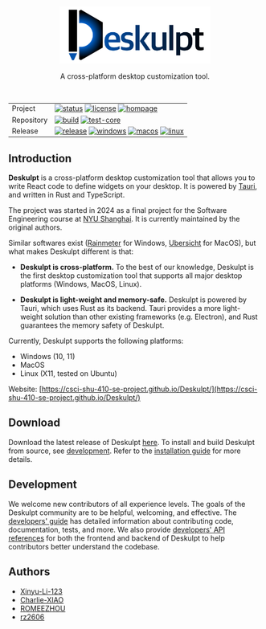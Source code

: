<div align="center">

<img id="deskulpt-logo" alt="Deskulpt" src="https://github.com/CSCI-SHU-410-SE-Project/Deskulpt/raw/main/src/public/deskulpt-wide.svg" width="300px" />

A cross-platform desktop customization tool.

<br />

|            |                                                                                                                                                                                                                                                                                                                                                                                                                                                                                                                                                                                                                                                                      |
| ---------- | -------------------------------------------------------------------------------------------------------------------------------------------------------------------------------------------------------------------------------------------------------------------------------------------------------------------------------------------------------------------------------------------------------------------------------------------------------------------------------------------------------------------------------------------------------------------------------------------------------------------------------------------------------------------- |
| Project    | [![status](https://img.shields.io/badge/status-alpha-red.svg)](https://github.com/CSCI-SHU-410-SE-Project/Deskulpt) [![license](https://img.shields.io/github/license/CSCI-SHU-410-SE-Project/Deskulpt)](https://github.com/CSCI-SHU-410-SE-Project/Deskulpt/blob/main/LICENSE.md) [![hompage](https://img.shields.io/badge/homepage-Deskulpt-blue.svg)](https://csci-shu-410-se-project.github.io/Deskulpt/)                                                                                                                                                                                                                                                        |
| Repository | [![build](https://img.shields.io/github/actions/workflow/status/CSCI-SHU-410-SE-Project/Deskulpt/build.yaml?label=build&logo=github)](https://github.com/CSCI-SHU-410-SE-Project/Deskulpt/actions/workflows/build.yaml) [![test-core](https://img.shields.io/github/actions/workflow/status/CSCI-SHU-410-SE-Project/Deskulpt/test-core.yaml?label=test%20core&logo=github)](https://github.com/CSCI-SHU-410-SE-Project/Deskulpt/actions/workflows/test-core.yaml)                                                                                                                                                                                                    |
| Release    | [![release](https://img.shields.io/github/v/release/CSCI-SHU-410-SE-Project/Deskulpt)](https://github.com/CSCI-SHU-410-SE-Project/Deskulpt/releases/latest) [![windows](https://img.shields.io/badge/Windows-000000?style=flat&logo=windows&logoColor=white)](https://github.com/CSCI-SHU-410-SE-Project/Deskulpt/releases/latest) [![macos](https://img.shields.io/badge/MacOS-000000?style=flat&logo=macos&logoColor=white)](https://github.com/CSCI-SHU-410-SE-Project/Deskulpt/releases/latest) [![linux](https://img.shields.io/badge/Linux-000000?style=flat&logo=macos&logoColor=white)](https://github.com/CSCI-SHU-410-SE-Project/Deskulpt/releases/latest) |

</div>

## Introduction

**Deskulpt** is a cross-platform desktop customization tool that allows you to write
React code to define widgets on your desktop. It is powered by [Tauri](https://tauri.app/),
and written in Rust and TypeScript.

The project was started in 2024 as a final project for the Software Engineering course
at [NYU Shanghai](https://shanghai.nyu.edu/). It is currently maintained by the original
authors.

Similar softwares exist ([Rainmeter](https://www.rainmeter.net/) for Windows,
[Ubersicht](https://tracesof.net/uebersicht/) for MacOS), but what makes Deskulpt
different is that:

- **Deskulpt is cross-platform.** To the best of our knowledge, Deskulpt is the first
  desktop customization tool that supports all major desktop platforms (Windows, MacOS,
  Linux).

- **Deskulpt is light-weight and memory-safe.** Deskulpt is powered by Tauri, which uses
  Rust as its backend. Tauri provides a more light-weight solution than other existing
  frameworks (e.g. Electron), and Rust guarantees the memory safety of Deskulpt.

Currently, Deskulpt supports the following platforms:

- Windows (10, 11)
- MacOS
- Linux (X11, tested on Ubuntu)

Website: [https://csci-shu-410-se-project.github.io/Deskulpt/](https://csci-shu-410-se-project.github.io/Deskulpt/)

## Download

Download the latest release of Deskulpt [here](https://github.com/CSCI-SHU-410-SE-Project/Deskulpt/releases).
To install and build Deskulpt from source, see [development](#development). Refer to the
[installation guide](https://csci-shu-410-se-project.github.io/Deskulpt/guides/getting-started/installation)
for more details.

## Development

We welcome new contributors of all experience levels. The goals of the Deskulpt
community are to be helpful, welcoming, and effective. The [developers' guide](https://csci-shu-410-se-project.github.io/Deskulpt/development/developer-guide/)
has detailed information about contributing code, documentation, tests, and more. We
also provide [developers' API references](https://csci-shu-410-se-project.github.io/Deskulpt/category/references/)
for both the frontend and backend of Deskulpt to help contributors better understand the
codebase.

## Authors

- [Xinyu-Li-123](https://github.com/Xinyu-Li-123)
- [Charlie-XIAO](https://github.com/Charlie-XIAO)
- [ROMEEZHOU](https://github.com/ROMEEZHOU)
- [rz2606](https://github.com/rz2606)
